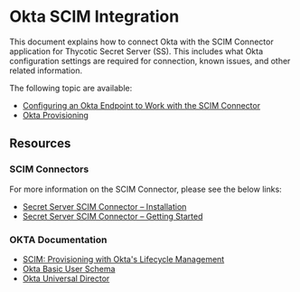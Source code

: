 [title]: # (Okta SCIM)
[tags]: # (third-party)
[priority]: # (1)
# Okta SCIM Integration

This document explains how to connect Okta with the SCIM Connector application for Thycotic Secret Server (SS). This includes what Okta configuration settings are required for connection, known issues, and other related information.

The following topic are available:

* [Configuring an Okta Endpoint to Work with the SCIM Connector](config.md)
* [Okta Provisioning](okta-prov.md)

## Resources

### SCIM Connectors

For more information on the SCIM Connector, please see the below links:

* [Secret Server SCIM Connector – Installation](https://docs.thycotic.com/scim/2.5.0/install/index.md)
* [Secret Server SCIM Connector – Getting Started](https://docs.thycotic.com/scim/2.5.0/config/index.md)

### OKTA Documentation

* [SCIM: Provisioning with Okta's Lifecycle Management](https://www.okta.com/integrate/documentation/scim/)
* [Okta Basic User Schema](https://www.okta.com/integrate/documentation/scim/#basic-user-schema)
* [Okta Universal Director](https://help.okta.com/en/prod/Content/Topics/Directory/About_Universal_Directory.htm)
